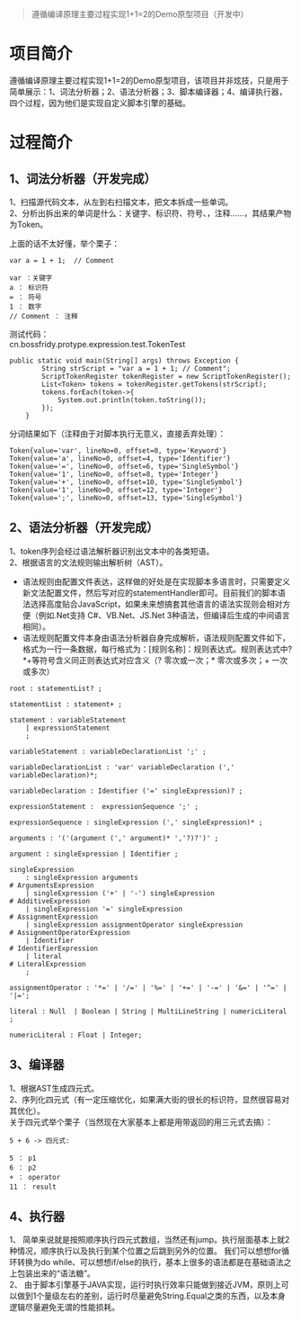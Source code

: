 > 遵循编译原理主要过程实现1+1=2的Demo原型项目（开发中）

# 项目简介
遵循编译原理主要过程实现1+1=2的Demo原型项目，该项目并非炫技，只是用于简单展示：1、词法分析器；2、语法分析器；3、脚本编译器；4、编译执行器，四个过程，因为他们是实现自定义脚本引擎的基础。

# 过程简介

## 1、词法分析器（开发完成） 
  1、扫描源代码文本，从左到右扫描文本，把文本拆成一些单词。  
  2、分析出拆出来的单词是什么：关键字、标识符、符号、，注释……，其结果产物为Token。

上面的话不太好懂，举个栗子：
```
var a = 1 + 1;  // Comment

var ：关键字
a ： 标识符
= ： 符号
1 ： 数字
// Comment ： 注释

```

测试代码：  
cn.bossfridy.protype.expression.test.TokenTest  
```
public static void main(String[] args) throws Exception {
        String strScript = "var a = 1 + 1; // Comment";
        ScriptTokenRegister tokenRegister = new ScriptTokenRegister();
        List<Token> tokens = tokenRegister.getTokens(strScript);
        tokens.forEach(token->{
            System.out.println(token.toString());
        });
    }
```

分词结果如下（注释由于对脚本执行无意义，直接丢弃处理）：

```
Token{value='var', lineNo=0, offset=0, type='Keyword'}
Token{value='a', lineNo=0, offset=4, type='Identifier'}
Token{value='=', lineNo=0, offset=6, type='SingleSymbol'}
Token{value='1', lineNo=0, offset=8, type='Integer'}
Token{value='+', lineNo=0, offset=10, type='SingleSymbol'}
Token{value='1', lineNo=0, offset=12, type='Integer'}
Token{value=';', lineNo=0, offset=13, type='SingleSymbol'}
```

## 2、语法分析器（开发完成） 
  1、token序列会经过语法解析器识别出文本中的各类短语。  
  2、根据语言的文法规则输出解析树（AST）。

* 语法规则由配置文件表达，这样做的好处是在实现脚本多语言时，只需要定义新文法配置文件，然后写对应的statementHandler即可。目前我们的脚本语法选择高度贴合JavaScript，如果未来想搞套其他语言的语法实现则会相对方便（例如.Net支持 C#、VB.Net、JS.Net 3种语法，但编译后生成的中间语言相同）。
* 语法规则配置文件本身由语法分析器自身完成解析，语法规则配置文件如下，格式为一行一条数据，每行格式为：[规则名称]：规则表达式。规则表达式中\?\*\+等符号含义同正则表达式对应含义（? 零次或一次；* 零次或多次；+ 一次或多次）
```
root : statementList? ;

statementList : statement+ ;

statement : variableStatement
    | expressionStatement
    ;

variableStatement : variableDeclarationList ';' ;

variableDeclarationList : 'var' variableDeclaration (',' variableDeclaration)*;

variableDeclaration : Identifier ('=' singleExpression)? ;

expressionStatement :  expressionSequence ';' ;

expressionSequence : singleExpression (',' singleExpression)* ;

arguments : '('(argument (',' argument)* ','?)?')' ;

argument : singleExpression | Identifier ;

singleExpression
    : singleExpression arguments                                            # ArgumentsExpression
    | singleExpression ('+' | '-') singleExpression                         # AdditiveExpression
    | singleExpression '=' singleExpression                                 # AssignmentExpression
    | singleExpression assignmentOperator singleExpression                  # AssignmentOperatorExpression
    | Identifier                                                            # IdentifierExpression
    | literal                                                               # LiteralExpression
    ;

assignmentOperator : '*=' | '/=' | '%=' | '+=' | '-=' | '&=' | '^=' | '|=';

literal : Null  | Boolean | String | MultiLineString | numericLiteral ;

numericLiteral : Float | Integer;
```

## 3、编译器
  1、根据AST生成四元式。  
  2、序列化四元式（有一定压缩优化，如果满大街的很长的标识符，显然很容易对其优化）。  
  关于四元式举个栗子（当然现在大家基本上都是用带返回的用三元式去搞）：
```
5 + 6 -> 四元式:

5 ： p1
6 ： p2
+ ： operator
11 ： result
```

## 4、执行器  
  1、 简单来说就是按照顺序执行四元式数组，当然还有jump。执行层面基本上就2种情况，顺序执行以及执行到某个位置之后跳到另外的位置。 我们可以想想for循环转换为do while、可以想想if/else的执行，基本上很多的语法都是在基础语法之上包装出来的“语法糖”。    
  2、 由于脚本引擎基于JAVA实现，运行时执行效率只能做到接近JVM，原则上可以做到1个量级左右的差别，运行时尽量避免String.Equal之类的东西，以及本身逻辑尽量避免无谓的性能损耗。
